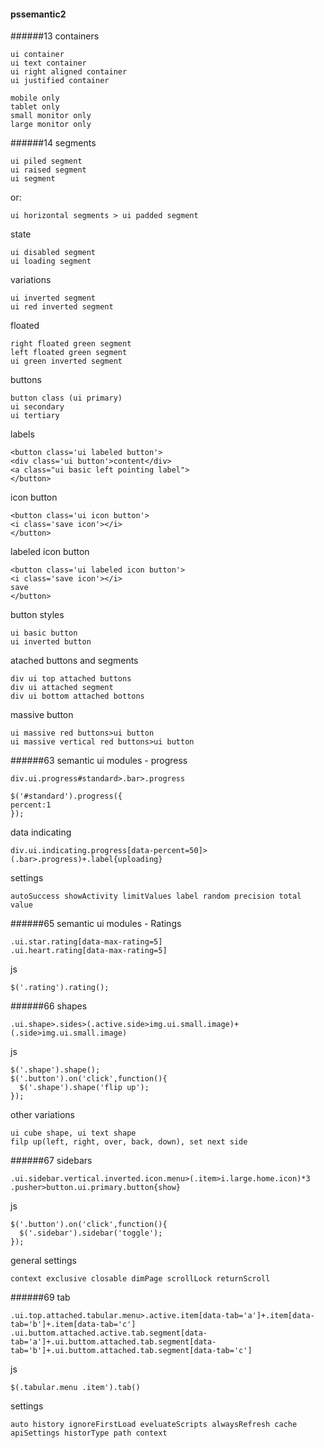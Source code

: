 #### pssemantic2
######13 containers
```
ui container
ui text container
ui right aligned container
ui justified container
```
```
mobile only
tablet only
small monitor only
large monitor only
```
######14 segments
```
ui piled segment
ui raised segment
ui segment
```
or:
```
ui horizontal segments > ui padded segment
```
state
```
ui disabled segment
ui loading segment
```
variations
```
ui inverted segment
ui red inverted segment
```
floated
```
right floated green segment
left floated green segment
ui green inverted segment
```
buttons
```
button class (ui primary)
ui secondary
ui tertiary
```
labels
```
<button class='ui labeled button'>
<div class='ui button'>content</div>
<a class="ui basic left pointing label">
</button>
```
icon button
```
<button class='ui icon button'>
<i class='save icon'></i>
</button>
```
labeled icon button
```
<button class='ui labeled icon button'>
<i class='save icon'></i>
save
</button>
```
button styles
```
ui basic button
ui inverted button
```
atached buttons and segments
```
div ui top attached buttons
div ui attached segment
div ui bottom attached bottons
```
massive button
```
ui massive red buttons>ui button
ui massive vertical red buttons>ui button
```
######63 semantic ui modules - progress
```
div.ui.progress#standard>.bar>.progress
```
```
$('#standard').progress({
percent:1
});
```
data indicating
```
div.ui.indicating.progress[data-percent=50]>(.bar>.progress)+.label{uploading}
```
settings
```
autoSuccess showActivity limitValues label random precision total value
```
######65 semantic ui modules - Ratings
```
.ui.star.rating[data-max-rating=5]
.ui.heart.rating[data-max-rating=5]
```
js
```
$('.rating').rating();
```
######66 shapes
```
.ui.shape>.sides>(.active.side>img.ui.small.image)+(.side>img.ui.small.image)
```
js
```
$('.shape').shape();
$('.button').on('click',function(){
  $('.shape').shape('flip up');
});
```
other variations
```
ui cube shape, ui text shape
filp up(left, right, over, back, down), set next side
```
######67 sidebars
```
.ui.sidebar.vertical.inverted.icon.menu>(.item>i.large.home.icon)*3
.pusher>button.ui.primary.button{show}
```
js
```
$('.button').on('click',function(){
  $('.sidebar').sidebar('toggle');
});
```
general settings
```
context exclusive closable dimPage scrollLock returnScroll
```
######69 tab
```
.ui.top.attached.tabular.menu>.active.item[data-tab='a']+.item[data-tab='b']+.item[data-tab='c']
.ui.buttom.attached.active.tab.segment[data-tab='a']+.ui.buttom.attached.tab.segment[data-tab='b']+.ui.buttom.attached.tab.segment[data-tab='c']
```
js
```
$(.tabular.menu .item').tab()
```
settings
```
auto history ignoreFirstLoad eveluateScripts alwaysRefresh cache apiSettings historType path context
```
